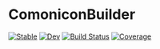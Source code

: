 # ComoniconBuilder

[![Stable](https://img.shields.io/badge/docs-stable-blue.svg)](https://comonicon.github.io/ComoniconBuilder.jl/stable)
[![Dev](https://img.shields.io/badge/docs-dev-blue.svg)](https://comonicon.github.io/ComoniconBuilder.jl/dev)
[![Build Status](https://github.com/comonicon/ComoniconBuilder.jl/workflows/CI/badge.svg)](https://github.com/comonicon/ComoniconBuilder.jl/actions)
[![Coverage](https://codecov.io/gh/comonicon/ComoniconBuilder.jl/branch/master/graph/badge.svg)](https://codecov.io/gh/comonicon/ComoniconBuilder.jl)
